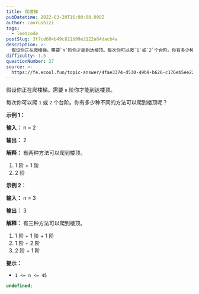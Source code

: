```yaml
---
title: 爬楼梯
pubDatetime: 2022-03-20T16:00:00.000Z
author: caorushizi
tags:
  - leetcode
postSlug: 3f7cd684b49c821b99e2122a84dacb4a
description: >-
  假设你正在爬楼梯。需要`n`阶你才能到达楼顶。每次你可以爬`1`或`2`个台阶。你有多少种不同的方法可以爬到楼顶呢？**示例1：****输入：**n=2**输出：**2**解释：**有两种方法可以爬到
difficulty: 1.5
questionNumber: 27
source: >-
  https://fe.ecool.fun/topic-answer/4fae3374-d530-49b9-b626-c176eb5ee22b?orderBy=updateTime&order=desc&tagId=31
---
```


假设你正在爬楼梯。需要 `n` 阶你才能到达楼顶。

每次你可以爬 `1` 或 `2` 个台阶。你有多少种不同的方法可以爬到楼顶呢？

**示例 1：**

**输入：** n = 2

**输出：** 2

**解释：** 有两种方法可以爬到楼顶。

1.  1 阶 + 1 阶
2.  2 阶

**示例 2：**

**输入：** n = 3

**输出：** 3

**解释：** 有三种方法可以爬到楼顶。

1.  1 阶 + 1 阶 + 1 阶
2.  1 阶 + 2 阶
3.  2 阶 + 1 阶

**提示：**

- `1 <= n <= 45`

```typescript
undefined;
```
